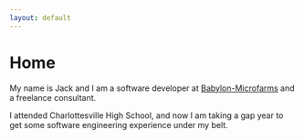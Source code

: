 ```yaml
---
layout: default
---
```


# Home

My name is Jack and I am a software developer at [Babylon-Microfarms](https://www.babylonmicrofarms.com/) and a freelance consultant.

I attended Charlottesville High School, and now I am taking a gap year to get some software engineering experience under my belt.
